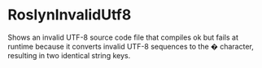 # RoslynInvalidUtf8
Shows an invalid UTF-8 source code file that compiles ok but fails at runtime because it converts invalid UTF-8 sequences to the � character, resulting in two identical string keys.
